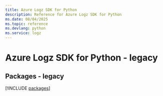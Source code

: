 ```yaml
---
title: Azure Logz SDK for Python
description: Reference for Azure Logz SDK for Python
ms.date: 08/04/2025
ms.topic: reference
ms.devlang: python
ms.service: logz
---
```

# Azure Logz SDK for Python - legacy
## Packages - legacy
[!INCLUDE [packages](logz-index.md)]